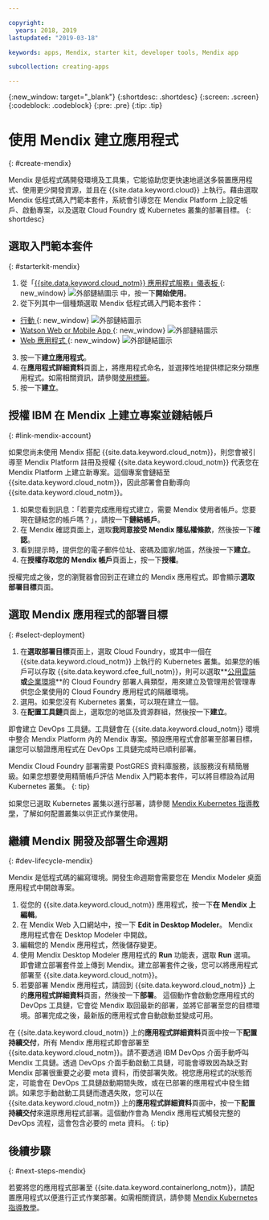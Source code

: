 ```yaml
---

copyright:
  years: 2018, 2019
lastupdated: "2019-03-18"

keywords: apps, Mendix, starter kit, developer tools, Mendix app

subcollection: creating-apps

---
```


{:new_window: target="_blank"}
{:shortdesc: .shortdesc}
{:screen: .screen}
{:codeblock: .codeblock}
{:pre: .pre}
{:tip: .tip}

# 使用 Mendix 建立應用程式
{: #create-mendix}

Mendix 是低程式碼開發環境及工具集，它能協助您更快速地遞送多裝置應用程式、使用更少開發資源，並且在 {{site.data.keyword.cloud}} 上執行。藉由選取 Mendix 低程式碼入門範本套件，系統會引導您在 Mendix Platform 上設定帳戶、啟動專案，以及選取 Cloud Foundry 或 Kubernetes 叢集的部署目標。
{: shortdesc}

## 選取入門範本套件
{: #starterkit-mendix}

1. 從「[{{site.data.keyword.cloud_notm}} 應用程式服務」儀表板 ](https://{DomainName}/developer/appservice/dashboard){: new_window} ![外部鏈結圖示](../../icons/launch-glyph.svg "外部鏈結圖示") 中，按一下**開始使用**。
2. 從下列其中一個種類選取 Mendix 低程式碼入門範本套件：
  * [行動 ](https://{DomainName}/developer/appservice/starter-kits/mendix-mobile-app){: new_window} ![外部鏈結圖示](../../icons/launch-glyph.svg "外部鏈結圖示")
  * [Watson Web or Mobile App ](https://{DomainName}/developer/appservice/starter-kits/mendix-web-or-mobile-app-with-watson){: new_window} ![外部鏈結圖示](../../icons/launch-glyph.svg "外部鏈結圖示")
  * [Web 應用程式 ](https://{DomainName}/developer/appservice/starter-kits/mendix-web-app){: new_window} ![外部鏈結圖示](../../icons/launch-glyph.svg "外部鏈結圖示")
3. 按一下**建立應用程式**。
4. 在**應用程式詳細資料**頁面上，將應用程式命名，並選擇性地提供標記來分類應用程式。如需相關資訊，請參閱[使用標籤](/docs/resources?topic=resources-tag)。
5. 按一下**建立**。


## 授權 IBM 在 Mendix 上建立專案並鏈結帳戶
{: #link-mendix-account}

如果您尚未使用 Mendix 搭配 {{site.data.keyword.cloud_notm}}，則您會被引導至 Mendix Platform 註冊及授權 {{site.data.keyword.cloud_notm}} 代表您在 Mendix Platform 上建立新專案。這個專案會鏈結至 {{site.data.keyword.cloud_notm}}，因此部署會自動導向 {{site.data.keyword.cloud_notm}}。

1. 如果您看到訊息：「若要完成應用程式建立，需要 Mendix 使用者帳戶。您要現在鏈結您的帳戶嗎？」，請按一下**鏈結帳戶**。
2. 在 Mendix 確認頁面上，選取**我同意接受 Mendix 隱私權條款**，然後按一下**確認**。
3. 看到提示時，提供您的電子郵件位址、密碼及國家/地區，然後按一下**建立**。
4. 在**授權存取您的 Mendix 帳戶**頁面上，按一下**授權**。

授權完成之後，您的瀏覽器會回到正在建立的 Mendix 應用程式。即會顯示**選取部署目標**頁面。

## 選取 Mendix 應用程式的部署目標
{: #select-deployment}

1. 在**選取部署目標**頁面上，選取 Cloud Foundry，或其中一個在 {{site.data.keyword.cloud_notm}} 上執行的 Kubernetes 叢集。如果您的帳戶可以存取 {{site.data.keyword.cfee_full_notm}}，則可以選取**[公用雲端](/docs/cloud-foundry-public?topic=cloud-foundry-public-about-cf)**或**[企業環境](/docs/cloud-foundry-public?topic=cloud-foundry-public-cfee)**的 Cloud Foundry 部署人員類型，用來建立及管理用於管理專供您企業使用的 Cloud Foundry 應用程式的隔離環境。
2. 選用。如果您沒有 Kubernetes 叢集，可以現在建立一個。
3. 在**配置工具鏈**頁面上，選取您的地區及資源群組，然後按一下**建立**。

即會建立 DevOps 工具鏈。工具鏈會在 {{site.data.keyword.cloud_notm}} 環境中整合 Mendix Platform 內的 Mendix 專案。預設應用程式會部署至部署目標，讓您可以驗證應用程式在 DevOps 工具鏈完成時已順利部署。

Mendix Cloud Foundry 部署需要 PostGRES 資料庫服務，該服務沒有精簡層級。如果您想要使用精簡帳戶評估 Mendix 入門範本套件，可以將目標設為試用 Kubernetes 叢集。
{: tip}

如果您已選取 Kubernetes 叢集以進行部署，請參閱 [Mendix Kubernetes 指導教學](/docs/apps/tutorials?topic=creating-apps-deploy-mendix-kube)，了解如何配置叢集以供正式作業使用。


## 繼續 Mendix 開發及部署生命週期
{: #dev-lifecycle-mendix}

Mendix 是低程式碼的編寫環境。開發生命週期會需要您在 Mendix Modeler 桌面應用程式中開啟專案。

1. 從您的 {{site.data.keyword.cloud_notm}} 應用程式，按一下**在 Mendix 上編輯**。
2. 在 Mendix Web 入口網站中，按一下 **Edit in Desktop Modeler**。
  Mendix 應用程式會在 Desktop Modeler 中開啟。
3. 編輯您的 Mendix 應用程式，然後儲存變更。
4. 使用 Mendix Desktop Modeler 應用程式的 **Run** 功能表，選取 **Run** 選項。
  即會建立部署套件並上傳到 Mendix。建立部署套件之後，您可以將應用程式部署至 {{site.data.keyword.cloud_notm}}。
5. 若要部署 Mendix 應用程式，請回到 {{site.data.keyword.cloud_notm}} 上的**應用程式詳細資料**頁面，然後按一下**部署**。
  這個動作會啟動您應用程式的 DevOps 工具鏈，它會從 Mendix 取回最新的部署，並將它部署至您的目標環境。部署完成之後，最新版的應用程式會自動啟動並變成可用。

在 {{site.data.keyword.cloud_notm}} 上的**應用程式詳細資料**頁面中按一下**配置持續交付**，所有 Mendix 應用程式即會部署至 {{site.data.keyword.cloud_notm}}。請不要透過 IBM DevOps 介面手動呼叫 Mendix 工具鏈。透過 DevOps 介面手動啟動工具鏈，可能會導致因為缺乏對 Mendix 部署很重要之必要 meta 資料，而使部署失敗。視您應用程式的狀態而定，可能會在 DevOps 工具鏈啟動期間失敗，或在已部署的應用程式中發生錯誤。如果您手動啟動工具鏈而遭遇失敗，您可以在 {{site.data.keyword.cloud_notm}} 上的**應用程式詳細資料**頁面中，按一下**配置持續交付**來還原應用程式部署。這個動作會為 Mendix 應用程式觸發完整的 DevOps 流程，這會包含必要的 meta 資料。
{: tip}

## 後續步驟 
{: #next-steps-mendix}

若要將您的應用程式部署至 {{site.data.keyword.containerlong_notm}}，請配置應用程式以便進行正式作業部署。如需相關資訊，請參閱 [Mendix Kubernetes 指導教學](/docs/apps/tutorials?topic=creating-apps-deploy-mendix-kube)。 
